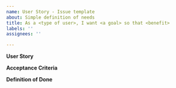 ```yaml
---
name: User Story - Issue template
about: Simple definition of needs
title: As a <type of user>, I want <a goal> so that <benefit>
labels: ''
assignees: ''

---
```


**User Story**

**Acceptance Criteria**

**Definition of Done**
